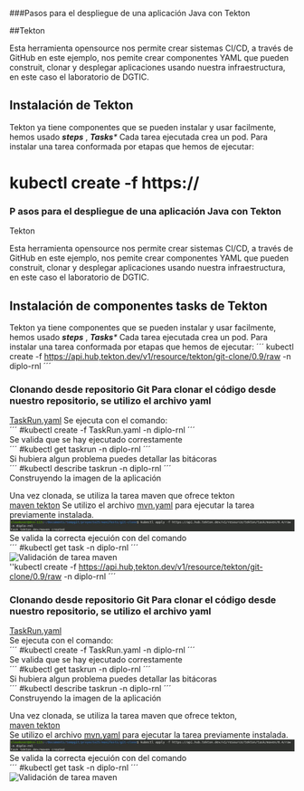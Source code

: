 ###Pasos para el despliegue de una aplicación Java con Tekton <br>

##Tekton <br>

Esta herramienta opensource nos permite crear sistemas CI/CD, a través de GitHub en este ejemplo, nos pemite crear componentes YAML que pueden construit, clonar y desplegar aplicaciones usando nuestra infraestructura, en este caso el laboratorio de DGTIC.<br>
## Instalación de  Tekton <br>
Tekton ya tiene componentes que se pueden instalar y usar facilmente, hemos usado _**steps**_ , _**Tasks***_
Cada tarea ejecutada crea un pod. Para instalar una tarea conformada por etapas que hemos de ejecutar: 
# kubectl create -f  https://

### P asos para el despliegue de una aplicación Java con Tekton
Tekton

Esta herramienta opensource nos permite crear sistemas CI/CD, a través de GitHub en este ejemplo, nos pemite crear componentes YAML que pueden construit, clonar y desplegar aplicaciones usando nuestra infraestructura, en este caso el laboratorio de DGTIC.
## Instalación de componentes tasks de Tekton
Tekton ya tiene componentes que se pueden instalar y usar facilmente, hemos usado _**steps**_ , _**Tasks***_
Cada tarea ejecutada crea un pod. Para instalar una tarea conformada por etapas que hemos de ejecutar:
´´´ kubectl create -f https://api.hub,tekton.dev/v1/resource/tekton/git-clone/0.9/raw -n diplo-rnl ´´´
### Clonando desde repositorio Git Para clonar el código desde nuestro repositorio, se utilizo el archivo yaml
[TaskRun.yaml](manifests/git-clone/TaskRun.yaml)
Se ejecuta con el comando: <br>
´´´ #kubectl create -f TaskRun.yaml -n diplo-rnl ´´´ <br>
Se valida que se hay ejecutado correstamente <br>
´´´ #kubectl get taskrun -n diplo-rnl ´´´ <br>
Si hubiera algun problema puedes detallar las bitácoras <br>
´´´ #kubectl describe taskrun -n diplo-rnl ´´´ <br>
Construyendo la imagen de la aplicación <br>

Una vez clonada, se utiliza la tarea maven que ofrece tekton <br>
[maven tekton](https://hub.tekton.dev/task/maven)
Se utilizo el archivo [mvn.yaml](manifests/continuos-deployment/manifest/git-clone/mvn-yaml) para ejecutar la tarea previamente instalada.<br>
![Ejecucion de maven](resources/images/build1.jpg) <br>
Se valida la correcta ejecuión con del comando <br>
´´´ #kubectl get task -n diplo-rnl ´´´ <br>
![Validación de tarea maven](resources/images/build2.jpng) <br>
''kubectl create -f https://api.hub,tekton.dev/v1/resource/tekton/git-clone/0.9/raw -n diplo-rnl ´´´ <br>
### Clonando desde repositorio Git Para clonar el código desde nuestro repositorio, se utilizo el archivo yaml <br>
[TaskRun.yaml]( https://github.com/ronlety/proyecto25/tree/feature/git-clone-build/manifests/git-clone/TaskRun.yaml) <br>
Se ejecuta con el comando: <br>
´´´ #kubectl create -f TaskRun.yaml -n diplo-rnl ´´´ <br>
Se valida que se hay ejecutado correstamente <br>
´´´ #kubectl get taskrun -n diplo-rnl ´´´ <br>
Si hubiera algun problema puedes detallar las bitácoras <br>
´´´ #kubectl describe taskrun -n diplo-rnl ´´´ <br>
Construyendo la imagen de la aplicación <br>

Una vez clonada, se utiliza la tarea maven que ofrece tekton, <br>
[maven tekton](https://hub.tekton.dev/task/maven) <br>
Se utilizo el archivo [mvn.yaml](manifest/git-clone/mvn-yaml) para ejecutar la tarea previamente instalada. <br>
![Ejecucion de maven](resources/images/build1.jpg) <br>
Se valida la correcta ejecuión con del comando <br>
´´´ #kubectl get task -n diplo-rnl ´´´ <br>
![Validación de tarea maven](resources/images/build2.jpng) <br>
